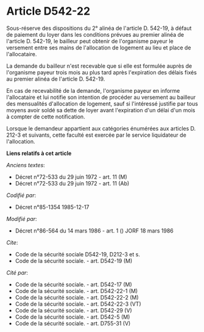 # Article D542-22

Sous-réserve des dispositions du 2° alinéa de l'article D. 542-19, à défaut de paiement du loyer dans les conditions prévues
au premier alinéa de l'article D. 542-19, le bailleur peut obtenir de l'organisme payeur le versement entre ses mains de
l'allocation de logement au lieu et place de l'allocataire. 

La demande du bailleur n'est recevable que si elle est formulée auprès de l'organisme payeur trois mois au plus tard après
l'expiration des délais fixés au premier alinéa de l'article D. 542-19. 

En cas de recevabilité de la demande, l'organisme payeur en informe l'allocataire et lui notifie son intention de procéder au
versement au bailleur des mensualités d'allocation de logement, sauf si l'intéressé justifie par tous moyens avoir soldé sa
dette de loyer avant l'expiration d'un délai   d'un mois à compter de cette notification. 

Lorsque le demandeur appartient aux catégories énumérées aux articles D. 212-3 et suivants, cette faculté est exercée par le
service liquidateur de l'allocation.

**Liens relatifs à cet article**

_Anciens textes_:

  - Décret n°72-533 du 29 juin 1972 - art. 11 (M)
  - Décret n°72-533 du 29 juin 1972 - art. 11 (Ab)

_Codifié par_:

  - Décret n°85-1354 1985-12-17

_Modifié par_:

  - Décret n°86-564 du 14 mars 1986 - art. 1 () JORF 18 mars 1986

_Cite_:

  - Code de la sécurité sociale D542-19, D212-3 et s.
  - Code de la sécurité sociale. - art. D542-19 (M)

_Cité par_:

  - Code de la sécurité sociale. - art. D542-17 (M)
  - Code de la sécurité sociale. - art. D542-22-1 (M)
  - Code de la sécurité sociale. - art. D542-22-2 (M)
  - Code de la sécurité sociale. - art. D542-22-3 (VT)
  - Code de la sécurité sociale. - art. D542-29 (V)
  - Code de la sécurité sociale. - art. D542-5 (M)
  - Code de la sécurité sociale. - art. D755-31 (V)
